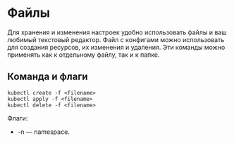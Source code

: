 # Файлы
Для хранения и изменения настроек удобно использовать файлы и ваш любимый текстовый редактор.
Файл с конфигами можно использовать для создания ресурсов, их изменения и удаления.
Эти команды можно применять как к отдельному файлу, так и к папке. 

## Команда и флаги
```shell script
kubectl create -f <filename>
kubectl apply -f <filename>
kubectl delete -f <filename>
``` 
Флаги:
- -n — namespace.


